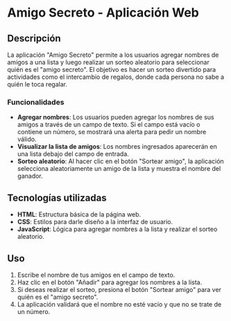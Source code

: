 # Amigo Secreto - Aplicación Web

## Descripción

La aplicación "Amigo Secreto" permite a los usuarios agregar nombres de amigos a una lista y luego realizar un sorteo aleatorio para seleccionar quién es el "amigo secreto". El objetivo es hacer un sorteo divertido para actividades como el intercambio de regalos, donde cada persona no sabe a quién le toca regalar.

### Funcionalidades
- **Agregar nombres**: Los usuarios pueden agregar los nombres de sus amigos a través de un campo de texto. Si el campo está vacío o contiene un número, se mostrará una alerta para pedir un nombre válido.
- **Visualizar la lista de amigos**: Los nombres ingresados aparecerán en una lista debajo del campo de entrada.
- **Sorteo aleatorio**: Al hacer clic en el botón "Sortear amigo", la aplicación selecciona aleatoriamente un amigo de la lista y muestra el nombre del ganador.

## Tecnologías utilizadas

- **HTML**: Estructura básica de la página web.
- **CSS**: Estilos para darle diseño a la interfaz de usuario.
- **JavaScript**: Lógica para agregar nombres a la lista y realizar el sorteo aleatorio.

## Uso

1. Escribe el nombre de tus amigos en el campo de texto.
2. Haz clic en el botón "Añadir" para agregar los nombres a la lista.
3. Si deseas realizar el sorteo, presiona el botón "Sortear amigo" para ver quién es el "amigo secreto".
4. La aplicación validará que el nombre no esté vacío y que no se trate de un número.